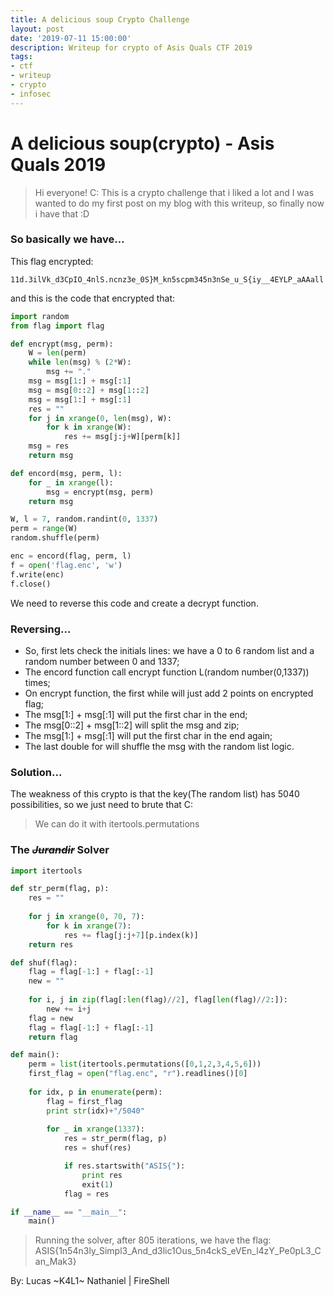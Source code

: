 ```yaml
---
title: A delicious soup Crypto Challenge
layout: post 
date: '2019-07-11 15:00:00'
description: Writeup for crypto of Asis Quals CTF 2019
tags:
- ctf
- writeup
- crypto
- infosec
---
```


# A delicious soup(crypto) - Asis Quals 2019

>Hi everyone! C:
>This is a crypto challenge that i liked a lot and I was wanted to do my first post on my blog with this writeup, so finally now i have that :D

### So basically we have...

This flag encrypted:

```
11d.3ilVk_d3CpIO_4nlS.ncnz3e_0S}M_kn5scpm345n3nSe_u_S{iy__4EYLP_aAAall
```

and this is the code that encrypted that:

```python
import random
from flag import flag

def encrypt(msg, perm):
	W = len(perm)
	while len(msg) % (2*W):
		msg += "."
	msg = msg[1:] + msg[:1]
	msg = msg[0::2] + msg[1::2]
	msg = msg[1:] + msg[:1]
	res = ""
	for j in xrange(0, len(msg), W):
		for k in xrange(W):
			res += msg[j:j+W][perm[k]]
	msg = res
	return msg

def encord(msg, perm, l):
	for _ in xrange(l):
		msg = encrypt(msg, perm)
	return msg

W, l = 7, random.randint(0, 1337)
perm = range(W)
random.shuffle(perm)

enc = encord(flag, perm, l)
f = open('flag.enc', 'w')
f.write(enc)
f.close()
```

We need to reverse this code and create a decrypt function.

### Reversing...

* So, first lets check the initials lines: we have a 0 to 6 random list and a random number between 0 and 1337;
* The encord function call encrypt function L(random number(0,1337)) times;
* On encrypt function, the first while will just add 2 points on encrypted flag;
* The msg[1:] + msg[:1] will put the first char in the end;
* The msg[0::2] + msg[1::2] will split the msg and zip;
* The msg[1:] + msg[:1] will put the first char in the end again;
* The last double for will shuffle the msg with the random list logic.

### Solution...

The weakness of this crypto is that the key(The random list) has 5040 possibilities, so we just need to brute that C:

>We can do it with itertools.permutations


### The ~~*Jurandir*~~ Solver

```python 
import itertools

def str_perm(flag, p):
	res = ""
	
	for j in xrange(0, 70, 7):
		for k in xrange(7):
			res += flag[j:j+7][p.index(k)]
	return res

def shuf(flag):
	flag = flag[-1:] + flag[:-1]
	new = ""
	
	for i, j in zip(flag[:len(flag)//2], flag[len(flag)//2:]):
		new += i+j
	flag = new
	flag = flag[-1:] + flag[:-1]
	return flag

def main():
	perm = list(itertools.permutations([0,1,2,3,4,5,6]))
	first_flag = open("flag.enc", "r").readlines()[0]
	
	for idx, p in enumerate(perm):
		flag = first_flag
		print str(idx)+"/5040"
		
		for _ in xrange(1337):
			res = str_perm(flag, p)
			res = shuf(res)

			if res.startswith("ASIS{"):
				print res
                exit(1)
			flag = res

if __name__ == "__main__":
    main()
```

>Running the solver, after 805 iterations, we have the flag: ASIS{1n54n3ly_Simpl3_And_d3lic1Ous_5n4ckS_eVEn_l4zY_Pe0pL3_Can_Mak3}

By: Lucas ~K4L1~ Nathaniel | FireShell
